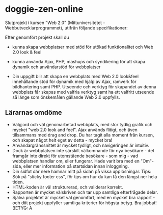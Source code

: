 # doggie-zen-online
Slutprojekt i kursen "Web 2.0" (Mittuniversitetet - Webbutvecklarprogrammet), utifrån följande specifikationer:

Efter genomfört projekt skall du
- kunna skapa webbplatser med stöd för utökad funktionalitet och Web 2.0 look & feel
- kunna använda Ajax, PHP, mashups och syndikering för att skapa dynamik och användarstöd för webbplatser

- Din uppgift blir att skapa en webbplats med Web 2.0 look&feel innehållande stöd för dynamik med hjälp av Ajax, ramverk för bildhantering samt PHP. Utseende och verktyg för skapandet av denna webbplats får skapas med valfria verktyg samt ha ett valfritt utseende så länge som önskemålen gällande Web 2.0 uppfylls.

## Lärarnas omdöme
- Välgjord och väl genomarbetad webbplats, med stor tydlig grafik och mycket "web 2.0 look and feel". Ajax används flitigt, och även tillsammans med drag and drop. Du har tagit alla moment från kursen, och skapat något helt eget av detta - mycket bra!
- Användargränssnittet är mycket tydligt, och navigeringen är intuitiv.
- Dock är webbplatsen inte särskilt välkomnande för nya besökare - det framgår inte direkt för utomstående besökare - som mig - vad webbplatsen handlar om, eller fungerar. Hade varit bra med en "Om"-sida, eller mer information på startsidan innan inloggning.
- Din sidfot där nere hamnar mitt på sidan på vissa upplösningar. Tips: Sök på "sticky footer css", för tips om hur du kan få den längst ner hela tiden.
- HTML-koden är väl strukturerad, och validerar korrekt.
- Rapporten är mycket välskriven och tar upp samtliga efterfrågade delar.
- Själva projektet är mycket väl genomfört, med en mycket bra rapport - och ditt projekt uppfyller samtliga kriterier för högsta betyg. Bra jobbat!
BETYG: A
